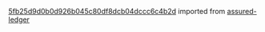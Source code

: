 [5fb25d9d0b0d926b045c80df8dcb04dccc6c4b2d](https://github.com/insolar/assured-ledger/commit/5fb25d9d0b0d926b045c80df8dcb04dccc6c4b2d) imported from [assured-ledger](https://github.com/insolar/assured-ledger)
